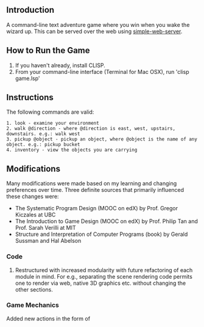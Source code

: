 ## Introduction

A command-line text adventure game where you win when you wake the wizard up. This can be served over the web using [simple-web-server](https://github.com/shaaza/simple-web-server).

## How to Run the Game
1. If you haven't already, install CLISP.
2. From your command-line interface (Terminal for Mac OSX), run 'clisp game.lsp'

## Instructions

The following commands are valid:

```
1. look - examine your environment
2. walk @direction - where @direction is east, west, upstairs, downstairs. e.g.: walk west
3. pickup @object - pickup an object, where @object is the name of any object. e.g.: pickup bucket
4. inventory - view the objects you are carrying
```


## Modifications
Many modifications were made based on my learning and changing preferences over time. Three definite sources that primarily influenced these changes were:
* The Systematic Program Design (MOOC on edX) by Prof. Gregor Kiczales at UBC
* The Introduction to Game Design (MOOC on edX) by Prof. Philip Tan and Prof. Sarah Verilli at MIT
* Structure and Interpretation of Computer Programs (book) by Gerald Sussman and Hal Abelson

### Code
1. Restructured with increased modularity with future refactoring of each module in mind. For e.g., separating the scene rendering code permits one to render via web, native 3D graphics etc. without changing the other sections.

### Game Mechanics
Added new actions in the form of

